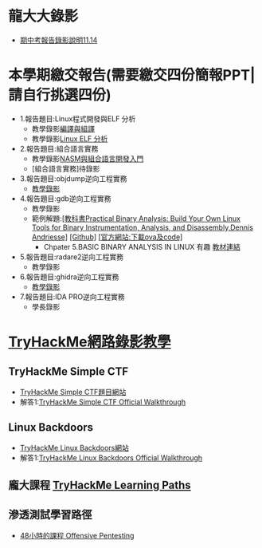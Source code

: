 # 龍大大錄影


- [期中考報告錄影說明11.14](https://youtu.be/G-EqiKtVf4U)

# 本學期繳交報告(需要繳交四份簡報PPT|請自行挑選四份)
- 1.報告題目:Linux程式開發與ELF 分析
  - 教學錄影[編譯與組譯](https://youtu.be/oWugDwITzLg)
  - 教學錄影[Linux ELF 分析](https://youtu.be/gjcgiL0i02Q)
- 2.報告題目:組合語言實務
  - 教學錄影[NASM與組合語言開發入門](https://youtu.be/1aWERf19I5A)
  - [組合語言實務]待錄影
- 3.報告題目:objdump逆向工程實務
  - [教學錄影](https://youtu.be/vN6GJn1co7U)
- 4.報告題目:gdb逆向工程實務
  - 教學錄影
  - 範例解題:[[教科書Practical Binary Analysis: Build Your Own Linux Tools for Binary Instrumentation, Analysis, and Disassembly,Dennis Andriesse]](https://www.tenlong.com.tw/products/9781593279127) [[Github]](https://github.com/wilvk/practical-binary) [[官方網站:下載ova及code]](https://practicalbinaryanalysis.com/)
    - Chpater 5.BASIC BINARY ANALYSIS IN LINUX  有趣 [教材連結](https://github.com/MyDearGreatTeacher/Reversing202209/edit/main/%E4%B8%8A%E8%AA%B2%E4%B8%BB%E9%A1%8C/4_Reversing1-1/gdb%E7%A4%BA%E7%AF%84%E8%A7%A3%E9%A1%8C_%E7%AD%86%E8%A8%98/readme.md)
- 5.報告題目:radare2逆向工程實務
  - 教學錄影
- 6.報告題目:ghidra逆向工程實務
  - [教學錄影](https://youtu.be/LdGIV7hxnyk)
- 7.報告題目:IDA PRO逆向工程實務
  - 學長錄影
  
# [TryHackMe網路錄影教學](https://www.youtube.com/results?search_query=TryHackMe)
## TryHackMe Simple CTF
- [TryHackMe Simple CTF題目網站](https://tryhackme.com/room/easyctf)
- 解答1:[TryHackMe Simple CTF Official Walkthrough](https://www.youtube.com/watch?v=mItfrdyE1U4)

## Linux Backdoors
- [TryHackMe Linux Backdoors網站](https://tryhackme.com/room/linuxbackdoors)
- 解答1:[TryHackMe Linux Backdoors Official Walkthrough](https://www.youtube.com/watch?v=-xHk7N3vF-A)

## 龐大課程 [TryHackMe Learning Paths](https://tryhackme.com/hacktivities)
## 滲透測試學習路徑
- [48小時的課程 Offensive Pentesting](https://tryhackme.com/path/outline/pentesting)
